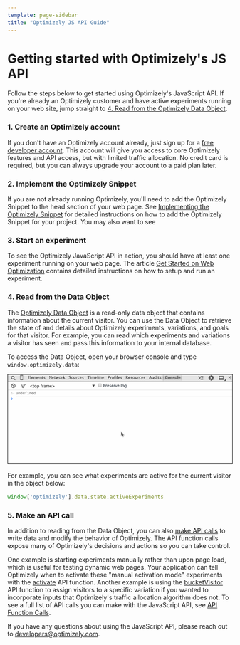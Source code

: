 ```yaml
---
template: page-sidebar
title: "Optimizely JS API Guide"
---
```


# Getting started with Optimizely's JS API

Follow the steps below to get started using Optimizely's JavaScript API. If you're already an Optimizely customer and have active experiments running on your web site, jump straight to [4. Read from the Optimizely Data Object](#read).

### 1. Create an Optimizely account

If you don't have an Optimizely account already, just sign up for a [free developer account](https://www.optimizely.com/?modal=devsignup). This account will give you access to core Optimizely features and API access, but with limited traffic allocation. No credit card is required, but you can always upgrade your account to a paid plan later.

### 2. Implement the Optimizely Snippet

If you are not already running Optimizely, you'll need to add the Optimizely Snippet to the head section of your web page. See [Implementing the Optimizely Snippet](https://help.optimizely.com/hc/en-us/articles/200040095) for detailed instructions on how to add the Optimizely Snippet for your project. You may also want to see

### 3. Start an experiment

To see the Optimizely JavaScript API in action, you should have at least one experiment running on your web page. The article [Get Started on Web Optimization](https://help.optimizely.com/hc/en-us/articles/200159574) contains detailed instructions on how to setup and run an experiment.

<a name="read"></a>
### 4. Read from the Data Object

The [Optimizely Data Object](/javascript/reference#the-data-object) is a read-only data object that contains information about the current visitor. You can use the Data Object to retrieve the state of and details about Optimizely experiments, variations, and goals for that visitor. For example, you can read which experiments and variations a visitor has seen and pass this information to your internal database.

To access the Data Object, open your browser console and type `window.optimizely.data`:

<img src="../../../assets/img/data-object.gif" border="1">

For example, you can see what experiments are active for the current visitor in the object below:

```javascript
window['optimizely'].data.state.activeExperiments
```

### 5. Make an API call

In addition to reading from the Data Object, you can also [make API calls](/javascript/reference#api-function-calls) to write data and modify the behavior of Optimizely. The API function calls expose many of Optimizely's decisions and actions so you can take control.

One example is starting experiments manually rather than upon page load, which is useful for testing dynamic web pages. Your application can tell Optimizely when to activate these "manual activation mode" experiments with the [activate](/javascript/reference#activate) API function. Another example is using the [bucketVisitor](/javascript/reference#bucket-visitor) API function to assign visitors to a specific variation if you wanted to incorporate inputs that Optimizely's traffic allocation algorithm does not. To see a full list of API calls you can make with the JavaScript API, see [API Function Calls](/javascript/reference#api-function-calls).

If you have any questions about using the JavaScript API, please reach out to <a href="mailto:developers@optimizely.com">developers@optimizely.com</a>.

